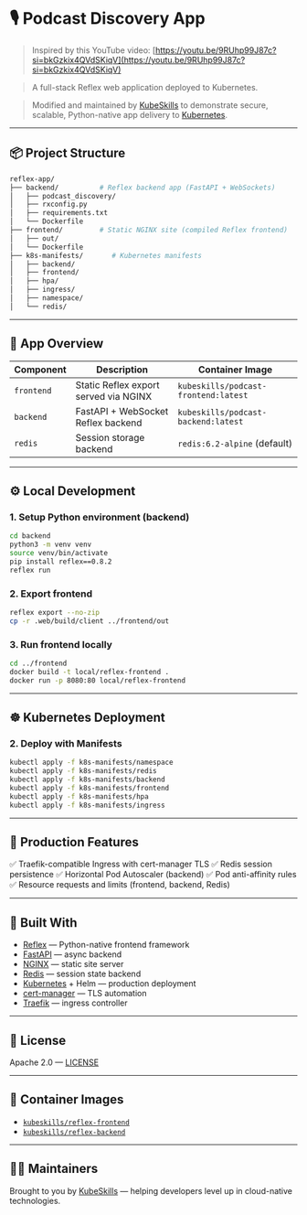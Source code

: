 # 🎙️ Podcast Discovery App

> Inspired by this YouTube video: [https://youtu.be/9RUhp99J87c?si=bkGzkix4QVdSKiqV](https://youtu.be/9RUhp99J87c?si=bkGzkix4QVdSKiqV)

> A full-stack Reflex web application deployed to Kubernetes.

> Modified and maintained by [KubeSkills](https://kubeskills.com) to demonstrate secure, scalable, Python-native app delivery to [Kubernetes](https://kubernetes.io).

---

## 📦 Project Structure

```bash
reflex-app/
├── backend/          # Reflex backend app (FastAPI + WebSockets)
│   ├── podcast_discovery/
│   ├── rxconfig.py
│   ├── requirements.txt
│   └── Dockerfile
├── frontend/         # Static NGINX site (compiled Reflex frontend)
│   ├── out/
│   └── Dockerfile
├── k8s-manifests/       # Kubernetes manifests
│   ├── backend/
│   ├── frontend/
│   ├── hpa/
│   ├── ingress/
│   ├── namespace/
│   └── redis/
````

---

## 🚀 App Overview

| Component  | Description                           | Container Image                      |
| ---------- | ------------------------------------- | ------------------------------------ |
| `frontend` | Static Reflex export served via NGINX | `kubeskills/podcast-frontend:latest` |
| `backend`  | FastAPI + WebSocket Reflex backend    | `kubeskills/podcast-backend:latest`  |
| `redis`    | Session storage backend               | `redis:6.2-alpine` (default)         |

---

## ⚙️ Local Development

### 1. Setup Python environment (backend)

```bash
cd backend
python3 -m venv venv
source venv/bin/activate
pip install reflex==0.8.2
reflex run
```

### 2. Export frontend

```bash
reflex export --no-zip
cp -r .web/build/client ../frontend/out
```

### 3. Run frontend locally

```bash
cd ../frontend
docker build -t local/reflex-frontend .
docker run -p 8080:80 local/reflex-frontend
```

---

## ☸️ Kubernetes Deployment

### 2. Deploy with Manifests

```bash
kubectl apply -f k8s-manifests/namespace
kubectl apply -f k8s-manifests/redis
kubectl apply -f k8s-manifests/backend
kubectl apply -f k8s-manifests/frontend
kubectl apply -f k8s-manifests/hpa
kubectl apply -f k8s-manifests/ingress
```

---

## 🔐 Production Features

✅ Traefik-compatible Ingress with cert-manager TLS
✅ Redis session persistence
✅ Horizontal Pod Autoscaler (backend)
✅ Pod anti-affinity rules
✅ Resource requests and limits (frontend, backend, Redis)

---

## 🧱 Built With

* [Reflex](https://reflex.dev) — Python-native frontend framework
* [FastAPI](https://fastapi.tiangolo.com) — async backend
* [NGINX](https://nginx.org/en/) — static site server
* [Redis](https://redis.io) — session state backend
* [Kubernetes](https://kubernetes.io) + Helm — production deployment
* [cert-manager](https://cert-manager.io) — TLS automation
* [Traefik](https://traefik.io) — ingress controller

---

## 📝 License

Apache 2.0 — [LICENSE](./LICENSE)

---

## 🔗 Container Images

* [`kubeskills/reflex-frontend`](https://hub.docker.com/r/kubeskills/reflex-frontend)
* [`kubeskills/reflex-backend`](https://hub.docker.com/r/kubeskills/reflex-backend)

---

## 🙋‍♂️ Maintainers

Brought to you by [KubeSkills](https://kubeskills.com) — helping developers level up in cloud-native technologies.
